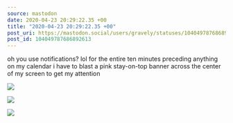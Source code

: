 ```yaml
---
source: mastodon
date: 2020-04-23 20:29:22.35 +00
title: "2020-04-23 20:29:22.35 +00"
post_uri: https://mastodon.social/users/gravely/statuses/104049787686892613
post_id: 104049787686892613
---
```

oh you use notifications? lol for the entire ten minutes preceding anything on my calendar i have to blast a pink stay-on-top banner across the center of my screen to get my attention


![](/images/27860456.jpg)

![](/images/27860457.jpg)

![](/images/27860458.jpg)


